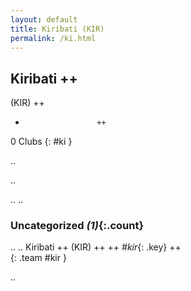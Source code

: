 ```yaml
---
layout: default
title: Kiribati (KIR)
permalink: /ki.html
---
```



## Kiribati   ++
(KIR)  ++
-                     ++
0 Clubs
{: #ki }


.. 




.. 




.. 
.. 


### Uncategorized _(1)_{:.count}


..
..
Kiribati  ++
 (KIR) ++
 ++
_#kir_{: .key} ++
<br>
{: .team #kir }




.. 
 
